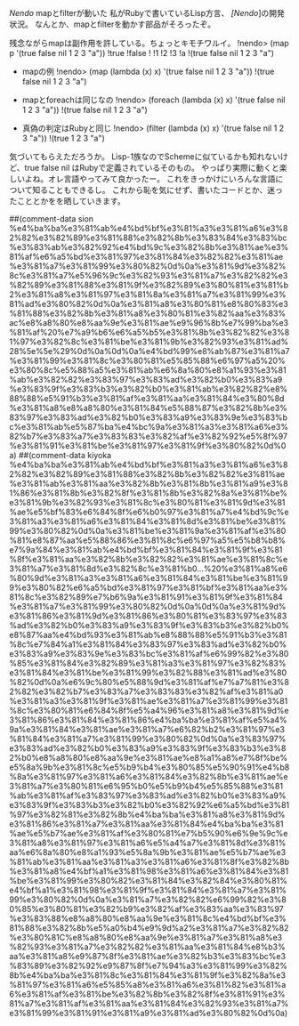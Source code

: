 *Nendo* mapとfilterが動いた
私がRubyで書いているLisp方言、 *[Nendo*]の開発状況。
なんとか、mapとfilterを動かす部品がそろったぞ。

残念ながらmapは副作用を許している。ちょっとキモチワルイ。
!nendo> (map p '(true false nil 1 2 3 "a"))
!true
!false
!
!1
!2
!3
!a
!(true false nil 1 2 3 "a")

- mapの例
!nendo> (map (lambda (x) x) '(true false nil 1 2 3 "a"))
!(true false nil 1 2 3 "a")

- mapとforeachは同じなの
!nendo> (foreach (lambda (x) x) '(true false nil 1 2 3 "a"))
!(true false nil 1 2 3 "a")

- 真偽の判定はRubyと同じ
!nendo> (filter (lambda (x) x) '(true false nil 1 2 3 "a"))
!(true 1 2 3 "a")

気づいてもらえただろうか。
Lisp-1族なのでSchemeに似ているかも知れないけど、true false nil はRubyで定義されているそのもの。
やっぱり実際に動くと楽しいよね。オレ言語やってみて良かったー。
これをきっかけにいろんな言語について知ることもできるし。
これから恥を気にせず、書いたコードとか、迷ったこととかをを晒していきます。

##(comment-data sion %e4%ba%ba%e3%81%ab%e4%bd%bf%e3%81%a3%e3%81%a6%e3%82%82%e3%82%89%e3%81%88%e3%82%8b%e3%83%84%e3%83%bc%e3%83%ab%e3%82%92%e4%bd%9c%e3%82%8b%e3%81%ae%e3%81%af%e6%a5%bd%e3%81%97%e3%81%84%e3%82%82%e3%81%ae%e3%81%a7%e3%81%99%e3%80%82%0d%0a%e3%81%9d%e3%82%8c%e3%81%a7%e5%96%9c%e3%82%93%e3%81%a7%e3%82%82%e3%82%89%e3%81%88%e3%81%9f%e3%82%89%e3%80%81%e3%81%b2%e3%81%a8%e3%81%97%e3%81%8a%e3%81%a7%e3%81%99%e3%81%ad%e3%80%82%0d%0a%e3%81%a8%e3%80%81%e8%80%83%e3%81%88%e3%82%8b%e3%81%a8%e3%80%81%e3%82%aa%e3%83%ac%e8%a8%80%e8%aa%9e%e3%81%ae%e9%96%8b%e7%99%ba%e3%81%af%20%e7%a9%b6%e6%a5%b5%e3%81%8b%e3%82%82%e3%81%97%e3%82%8c%e3%81%be%e3%81%9b%e3%82%93%e3%81%ad%28%5e%5e%29%0d%0a%0d%0a%e4%bd%99%e8%ab%87%e3%81%a7%e3%81%99%e3%81%8c%e3%80%81%e5%85%88%e6%97%a5%20%e3%80%8c%e5%88%a5%e3%81%ab%e6%8a%80%e8%a1%93%e3%81%ab%e3%82%82%e3%83%97%e3%83%ad%e3%82%b0%e3%83%a9%e3%83%9f%e3%83%b3%e3%82%b0%e3%81%ab%e3%82%82%e8%88%88%e5%91%b3%e3%81%af%e3%81%aa%e3%81%84%e3%80%8d%e3%81%a8%e8%a8%80%e3%81%84%e5%88%87%e3%82%8b%e3%83%97%e3%83%ad%e3%82%b0%e3%83%a9%e3%83%9e%e3%83%bc%e3%81%ab%e5%87%ba%e4%bc%9a%e3%81%a3%e3%81%a6%e3%82%b7%e3%83%a7%e3%83%83%e3%82%af%e3%82%92%e5%8f%97%e3%81%91%e3%81%be%e3%81%97%e3%81%9f%e3%80%82%0d%0a)
##(comment-data kiyoka %e4%ba%ba%e3%81%ab%e4%bd%bf%e3%81%a3%e3%81%a6%e3%82%82%e3%82%89%e3%81%88%e3%82%8b%e3%82%82%e3%81%ae%e3%81%ab%e3%81%aa%e3%82%8b%e3%81%8b%e3%81%a9%e3%81%86%e3%81%8b%e3%82%8f%e3%81%8b%e3%82%8a%e3%81%be%e3%81%9b%e3%82%93%e3%81%8c%e3%80%81%e3%81%9d%e3%81%ae%e5%bf%83%e6%84%8f%e6%b0%97%e3%81%a7%e4%bd%9c%e3%81%a3%e3%81%a6%e3%81%84%e3%81%8d%e3%81%be%e3%81%99%e3%80%82%0d%0a%e3%81%be%e3%81%9a%e3%81%af%e3%80%81%e8%87%aa%e5%88%86%e3%81%8c%e6%97%a5%e5%b8%b8%e7%9a%84%e3%81%ab%e4%bd%bf%e3%81%84%e3%81%9f%e3%81%8f%e3%81%aa%e3%82%8b%e3%82%82%e3%81%ae%e3%81%8c%e3%81%a7%e3%81%8d%e3%82%8c%e3%81%b0...%20%e3%81%a8%e6%80%9d%e3%81%a3%e3%81%a6%e3%81%84%e3%81%be%e3%81%99%e3%80%82%e6%a5%bd%e3%81%97%e3%81%bf%e3%81%aa%e3%81%8c%e3%82%89%e7%b6%9a%e3%81%91%e3%81%9f%e3%81%84%e3%81%a7%e3%81%99%e3%80%82%0d%0a%0d%0a%e3%81%9d%e3%81%86%e3%81%9d%e3%81%86%e3%80%81%e3%83%97%e3%83%ad%e3%82%b0%e3%83%a9%e3%83%9f%e3%83%b3%e3%82%b0%e8%87%aa%e4%bd%93%e3%81%ab%e8%88%88%e5%91%b3%e3%81%8c%e7%84%a1%e3%81%84%e3%83%97%e3%83%ad%e3%82%b0%e3%83%a9%e3%83%9e%e3%83%bc%e3%81%af%e6%99%82%e3%80%85%e3%81%84%e3%82%89%e3%81%a3%e3%81%97%e3%82%83%e3%81%84%e3%81%be%e3%81%99%e3%82%88%e3%81%ad%e3%80%82%0d%0a%e6%9c%80%e5%88%9d%e3%81%af%e7%a7%81%e3%82%82%e3%82%b7%e3%83%a7%e3%83%83%e3%82%af%e3%81%a0%e3%81%a3%e3%81%9f%e3%81%ae%e3%81%a7%e3%81%99%e3%81%8c%e3%80%81%e6%84%8f%e5%a4%96%e3%81%a8%e3%81%9d%e3%81%86%e3%81%84%e3%81%86%e4%ba%ba%e3%81%af%e5%a4%9a%e3%81%84%e3%81%ae%e3%81%a7%e6%82%b2%e3%81%97%e3%81%84%e3%81%a7%e3%81%99%e3%80%82%0d%0a%e3%83%97%e3%83%ad%e3%82%b0%e3%83%a9%e3%83%9f%e3%83%b3%e3%82%b0%e8%a8%80%e8%aa%9e%e3%81%ae%e8%a1%a8%e7%8f%be%e5%8a%9b%e3%81%8c%e5%b9%b4%e3%80%85%e5%90%91%e4%b8%8a%e3%81%97%e3%81%a6%e3%81%84%e3%82%8b%e3%81%ae%e3%81%a7%e3%80%81%e6%95%b0%e5%b9%b4%e5%85%88%e3%81%ab%e3%81%af%e3%83%97%e3%83%ad%e3%82%b0%e3%83%a9%e3%83%9f%e3%83%b3%e3%82%b0%e3%82%92%e6%a5%bd%e3%81%97%e3%82%81%e3%82%8b%e4%ba%ba%e3%81%a8%e3%81%9d%e3%81%86%e3%81%a7%e3%81%aa%e3%81%84%e4%ba%ba%e3%81%ae%e5%b7%ae%e3%81%af%e3%80%81%e7%b5%90%e6%9e%9c%e3%81%a8%e3%81%97%e3%81%a6%e5%a4%a7%e3%81%8d%e3%81%aa%e6%8a%80%e8%a1%93%e5%8a%9b%e3%81%ae%e5%b7%ae%e3%81%ab%e3%81%aa%e3%81%a3%e3%81%a6%e3%81%8f%e3%82%8b%e3%81%a8%e4%bf%a1%e3%81%98%e3%81%a6%e3%81%84%e3%81%be%e3%81%99%e3%80%82%e3%81%84%e3%82%84%e3%80%81%e4%bf%a1%e3%81%98%e3%81%9f%e3%81%84%e3%81%a7%e3%81%99%e3%80%82%0d%0a%e3%81%a7%e3%82%82%e6%99%82%e3%80%85%e3%80%81%e3%82%b9%e3%82%af%e3%83%aa%e3%83%97%e3%83%88%e8%a8%80%e8%aa%9e%e3%81%8c%e4%bd%bf%e3%81%88%e3%82%8b%e5%a0%b4%e9%9d%a2%e3%81%a7%e3%82%82%e3%80%81C%e8%a8%80%e8%aa%9e%e3%81%a7%e3%81%a8%e3%82%93%e3%81%a7%e3%82%82%e3%81%aa%e3%81%84%e8%b3%aa%e3%81%a8%e9%87%8f%e3%81%ae%e3%82%b3%e3%83%bc%e3%83%89%e3%82%92%e9%87%8f%e7%94%a3%e3%81%99%e3%82%8b%e4%ba%ba%e3%81%8c%e3%81%84%e3%81%9f%e3%82%8a%e3%81%97%e3%81%a6%e5%85%a8%e3%81%a6%e3%81%82%e3%81%a6%e3%81%af%e3%81%be%e3%82%8b%e3%82%8f%e3%81%91%e3%81%a7%e3%81%af%e3%81%aa%e3%81%84%e3%82%93%e3%81%a7%e3%81%99%e3%81%91%e3%81%a9%e3%81%ad%e3%80%82%0d%0a)
